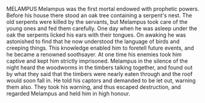 MELAMPUS
  Melampus was the first mortal endowed with prophetic powers.
  Before his house there stood an oak tree containing a serpent's
  nest. The old serpents were killed by the servants, but Melampus
  took care of the young ones and fed them carefully. One day when he
  was asleep under the oak the serpents licked his ears with their
  tongues. On awaking he was astonished to find that he now understood
  the language of birds and creeping things. This knowledge enabled
  him to foretell future events, and he became a renowned soothsayer. At
  one time his enemies took him captive and kept him strictly
  imprisoned. Melampus in the silence of the night heard the woodworms
  in the timbers talking together, and found out by what they said
  that the timbers were nearly eaten through and the roof would soon
  fall in. He told his captors and demanded to be let out, warning
  them also. They took his warning, and thus escaped destruction, and
  regarded Melampus and held him in high honour.